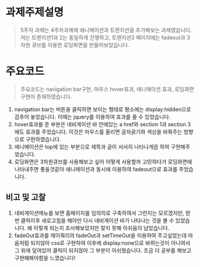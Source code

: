 # 과제주제설명
> 5주차 과제는 4주차과제에 애니메이션과 트랜지션을 추가해보는 과제였습니다. 저는 트랜지션1과 2는 동일하게 진행하고, 트랜지션3 페이지에는 fadeout과 3차원 큐브를 이용한 로딩화면을 만들어보았습니다.

# 주요코드
> 주요코드는 navigation bar구현, 마우스 hover효과, 애니메이션 효과, 로딩화면 구현이 존재하였습니다.
1. navigation bar는 버튼을 클릭하면 보이는 형태로 평소에는 display:hidden으로 감추어 놓았습니다. 이때는 jquery를 이용하여 효과를 줄 수 있었습니다.
2. hover효과를 준 부분은 네비게이션 바 안에있는 a href와 section 1과 section 3에도 효과를 주었습니다. 이것은 마우스를 올리면 글자굵기와 색상을 바꿔주는 방향으로 구현하였습니다.
3. 애니메이션은 top에 있는 부분으로 제목과 글이 서서히 나타나게끔 하여 구현해주었습니다.
4. 로딩화면은 3차원큐브를 사용해보고 싶어 어떻게 사용할까 고민하다가 로딩화면에 나타내주면 좋을것같아 애니메이션과 동시에 이용하여 fadeout으로 효과를 주었습니다.

## 비고 및 고찰
1. 네비게이션메뉴를 보면 홈페이지를 임의의로 구축하여서 그런지는 모르겠지만, 한번 클릭이후 새로고침을 해야만 다시 네비게이션 바가 나타나는 것을 볼 수 있었습니다. 왜 이렇게 되는지 조사해보았지만 찾지 못해 아쉬움이 남았습니다.
2. fadeOut효과를 제이쿼리의 fadeOut과 setTimeOut을 이용하여 주고싶었는데 마음처럼 되지않아 css로 구현하여 이후에 display:none으로 바뀌는것이 아니여서 그 위에 덮여있어 클릭이 되지않아 그 부분이 아쉬웠습니다. 조금 더 공부를 해보고 구현해봐야함을 느꼈습니다!
